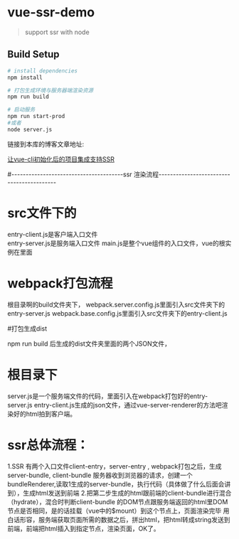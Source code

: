 # vue-ssr-demo

> support ssr with node

## Build Setup

``` bash
# install dependencies
npm install

# 打包生成环境与服务器端渲染资源
npm run build

# 启动服务
npm run start-prod
#或者
node server.js
```

链接到本库的博客文章地址:

[让vue-cli初始化后的项目集成支持SSR](http://blog.myweb.kim/vue/%E8%AE%A9vue-cli%E5%88%9D%E5%A7%8B%E5%8C%96%E5%90%8E%E7%9A%84%E9%A1%B9%E7%9B%AE%E9%9B%86%E6%88%90%E6%94%AF%E6%8C%81SSR/?utm-source=github)

#---------------------------------------ssr 渲染流程------------------------------------------

# src文件下的  
entry-client.js是客户端入口文件    
entry-server.js是服务端入口文件
main.js是整个vue组件的入口文件，vue的根实例在里面

# webpack打包流程
根目录啊的build文件夹下，
webpack.server.config.js里面引入src文件夹下的entry-server.js
webpack.base.config.js里面引入src文件夹下的entry-client.js

#打包生成dist

npm  run build 后生成的dist文件夹里面的两个JSON文件，

# 根目录下

server.js是一个服务端文件的代码，里面引入在webpack打包好的entry-server.js  entry-client.js生成的json文件，通过vue-server-renderer的方法吧渲染好的html拍到客户端。  

# ssr总体流程：
1.SSR 有两个入口文件client-entry，server-entry , webpack打包之后，生成 server-bundle, client-bundle
服务器收到浏览器的请求，创建一个bundleRenderer,读取1生成的server-bundle，执行代码（具体做了什么后面会讲到），生成html发送到前端
2.把第二步生成的html跟前端的client-bundle进行混合（hydrate），混合时判断client-bundle 的DOM节点跟服务端返回的html里DOM节点是否相同，是的话挂载（vue中的$mount）到这个节点上，页面渲染完毕
用白话形容，服务端获取页面所需的数据之后，拼出html，把html转成string发送到前端，前端把html插入到指定节点，渲染页面，OK了。